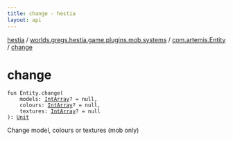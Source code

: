 ```yaml
---
title: change - hestia
layout: api
---
```


<div class='api-docs-breadcrumbs'><a href="../../index.html">hestia</a> / <a href="../index.html">worlds.gregs.hestia.game.plugins.mob.systems</a> / <a href="index.html">com.artemis.Entity</a> / <a href="./change.html">change</a></div>

# change

<div class="signature"><code><span class="keyword">fun </span><span class="identifier">Entity</span><span class="symbol">.</span><span class="identifier">change</span><span class="symbol">(</span><br/>&nbsp;&nbsp;&nbsp;&nbsp;<span class="parameterName" id="worlds.gregs.hestia.game.plugins.mob.systems$change(com.artemis.Entity, kotlin.IntArray, kotlin.IntArray, kotlin.IntArray)/models">models</span><span class="symbol">:</span>&nbsp;<a href="https://kotlinlang.org/api/latest/jvm/stdlib/kotlin/-int-array/index.html"><span class="identifier">IntArray</span></a><span class="symbol">?</span>&nbsp;<span class="symbol">=</span>&nbsp;null<span class="symbol">, </span><br/>&nbsp;&nbsp;&nbsp;&nbsp;<span class="parameterName" id="worlds.gregs.hestia.game.plugins.mob.systems$change(com.artemis.Entity, kotlin.IntArray, kotlin.IntArray, kotlin.IntArray)/colours">colours</span><span class="symbol">:</span>&nbsp;<a href="https://kotlinlang.org/api/latest/jvm/stdlib/kotlin/-int-array/index.html"><span class="identifier">IntArray</span></a><span class="symbol">?</span>&nbsp;<span class="symbol">=</span>&nbsp;null<span class="symbol">, </span><br/>&nbsp;&nbsp;&nbsp;&nbsp;<span class="parameterName" id="worlds.gregs.hestia.game.plugins.mob.systems$change(com.artemis.Entity, kotlin.IntArray, kotlin.IntArray, kotlin.IntArray)/textures">textures</span><span class="symbol">:</span>&nbsp;<a href="https://kotlinlang.org/api/latest/jvm/stdlib/kotlin/-int-array/index.html"><span class="identifier">IntArray</span></a><span class="symbol">?</span>&nbsp;<span class="symbol">=</span>&nbsp;null<br/><span class="symbol">)</span><span class="symbol">: </span><a href="https://kotlinlang.org/api/latest/jvm/stdlib/kotlin/-unit/index.html"><span class="identifier">Unit</span></a></code></div>

Change model, colours or textures (mob only)

